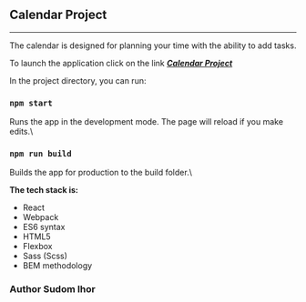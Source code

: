 ## Calendar Project
------------------
The calendar is designed for planning your time with the ability to add tasks.

To launch the application click on the link ***[Calendar Project](https://inspiring-heisenberg-790781.netlify.app)***

In the project directory, you can run:

### `npm start`
Runs the app in the development mode.
The page will reload if you make edits.\

### `npm run build`
Builds the app for production to the build folder.\

**The tech stack is:**
* React
* Webpack
* ES6 syntax
* HTML5
* Flexbox
* Sass (Scss)
* BEM methodology

### Author Sudom Ihor
